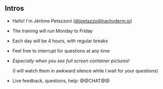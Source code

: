 ## Intros

- Hello! I'm Jérôme Petazzoni ([@jpetazzo@hachyderm.io])

- The training will run Monday to Friday

- Each day will be 4 hours, with regular breaks

- Feel free to interrupt for questions at any time

- *Especially when you see full screen container pictures!*

  (I will watch them in awkward silence while I wait for your questions)

- Live feedback, questions, help: @@CHAT@@

<!-- -->

[@alexbuisine]: https://twitter.com/alexbuisine
[@bigdana]: https://twitter.com/bigdana
[EphemeraSearch]: https://ephemerasearch.com/
[@jpetazzo]: https://twitter.com/jpetazzo
[@jpetazzo@hachyderm.io]: https://hachyderm.io/@jpetazzo
[@s0ulshake]: https://twitter.com/s0ulshake
[Quantgene]: https://www.quantgene.com/

